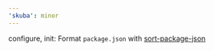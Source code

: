 ```yaml
---
'skuba': minor
---
```


configure, init: Format `package.json` with [sort-package-json](https://github.com/keithamus/sort-package-json)
